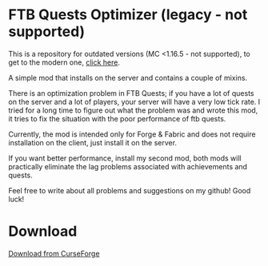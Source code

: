 # FTB Quests Optimizer (legacy - not supported)

This is a repository for outdated versions (MC <1.16.5 - not supported), to get to the modern one, <a href="https://github.com/bigenergy/ftb-quests-optimizer">click here</a>.<br>

A simple mod that installs on the server and contains a couple of mixins.

There is an optimization problem in FTB Quests; if you have a lot of quests on the server and a lot of players, your server will have a very low tick rate.
I tried for a long time to figure out what the problem was and wrote this mod, it tries to fix the situation with the poor performance of ftb quests.

Currently, the mod is intended only for Forge & Fabric and does not require installation on the client, just install it on the server.

If you want better performance, install my second mod, both mods will practically eliminate the lag problems associated with achievements and quests.

Feel free to write about all problems and suggestions on my github! Good luck!

# Download
<a href="https://curseforge.com/minecraft/mc-mods/ftb-quests-optimizer">Download from CurseForge</a><br>

